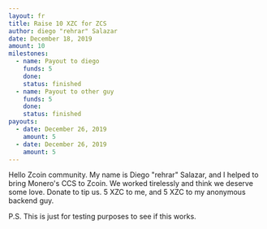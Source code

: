 ```yaml
---
layout: fr
title: Raise 10 XZC for ZCS
author: diego "rehrar" Salazar
date: December 18, 2019
amount: 10
milestones:
  - name: Payout to diego
    funds: 5
    done:
    status: finished
  - name: Payout to other guy
    funds: 5
    done:
    status: finished
payouts:
  - date: December 26, 2019
    amount: 5
  - date: December 26, 2019
    amount: 5
---
```


Hello Zcoin community. My name is Diego "rehrar" Salazar, and I helped to bring Monero's CCS to Zcoin. We worked tirelessly and think we deserve some love. Donate to tip us. 5 XZC to me, and 5 XZC to my anonymous backend guy.

P.S. This is just for testing purposes to see if this works. 
